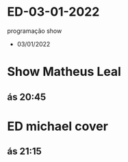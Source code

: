 # ED-03-01-2022

programação show

- 03/01/2022

# Show Matheus Leal

## ás 20:45

# ED michael cover

## ás 21:15